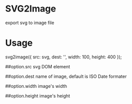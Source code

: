 SVG2Image
=========

export svg to image file

Usage
=========
svg2image({
	src: svg,
	dest: '',
	width: 100,
	height: 400
});

##option.src
svg DOM element

##option.dest
name of image, default is ISO Date formater

##option.width
image's width

##option.height
image's height
